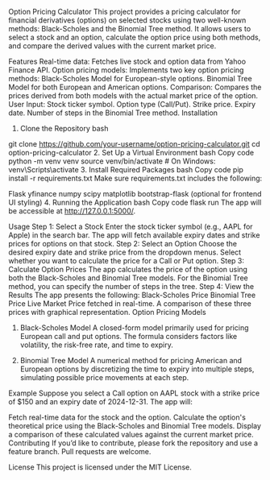 Option Pricing Calculator
This project provides a pricing calculator for financial derivatives (options) on selected stocks using two well-known methods: Black-Scholes and the Binomial Tree method. It allows users to select a stock and an option, calculate the option price using both methods, and compare the derived values with the current market price.

Features
Real-time data: Fetches live stock and option data from Yahoo Finance API.
Option pricing models: Implements two key option pricing methods:
Black-Scholes Model for European-style options.
Binomial Tree Model for both European and American options.
Comparison: Compares the prices derived from both models with the actual market price of the option.
User Input:
Stock ticker symbol.
Option type (Call/Put).
Strike price.
Expiry date.
Number of steps in the Binomial Tree method.
Installation
1. Clone the Repository
bash

git clone https://github.com/your-username/option-pricing-calculator.git
cd option-pricing-calculator
2. Set Up a Virtual Environment
bash
Copy code
python -m venv venv
source venv/bin/activate  # On Windows: venv\Scripts\activate
3. Install Required Packages
bash
Copy code
pip install -r requirements.txt
Make sure requirements.txt includes the following:

Flask
yfinance
numpy
scipy
matplotlib
bootstrap-flask (optional for frontend UI styling)
4. Running the Application
bash
Copy code
flask run
The app will be accessible at http://127.0.0.1:5000/.

Usage
Step 1: Select a Stock
Enter the stock ticker symbol (e.g., AAPL for Apple) in the search bar.
The app will fetch available expiry dates and strike prices for options on that stock.
Step 2: Select an Option
Choose the desired expiry date and strike price from the dropdown menus.
Select whether you want to calculate the price for a Call or Put option.
Step 3: Calculate Option Prices
The app calculates the price of the option using both the Black-Scholes and Binomial Tree models.
For the Binomial Tree method, you can specify the number of steps in the tree.
Step 4: View the Results
The app presents the following:
Black-Scholes Price
Binomial Tree Price
Live Market Price fetched in real-time.
A comparison of these three prices with graphical representation.
Option Pricing Models
1. Black-Scholes Model
A closed-form model primarily used for pricing European call and put options. The formula considers factors like volatility, the risk-free rate, and time to expiry.

2. Binomial Tree Model
A numerical method for pricing American and European options by discretizing the time to expiry into multiple steps, simulating possible price movements at each step.

Example
Suppose you select a Call option on AAPL stock with a strike price of $150 and an expiry date of 2024-12-31. The app will:

Fetch real-time data for the stock and the option.
Calculate the option's theoretical price using the Black-Scholes and Binomial Tree models.
Display a comparison of these calculated values against the current market price.
Contributing
If you’d like to contribute, please fork the repository and use a feature branch. Pull requests are welcome.

License
This project is licensed under the MIT License.